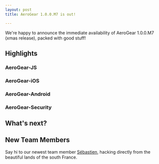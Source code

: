 ```yaml
---
layout: post
title: AeroGear 1.0.0.M7 is out!

---
```


We're happy to announce the immediate availability of AeroGear 1.0.0.M7 (xmas release), packed with good stuff!

## Highlights

### AeroGear-JS
### AeroGear-iOS
### AeroGear-Android
### AeroGear-Security

## What's next?

## New Team Members

Say hi to our newest team member [Sébastien](https://twitter.com/sebi2706), hacking directly from the beautiful lands of the south France.
